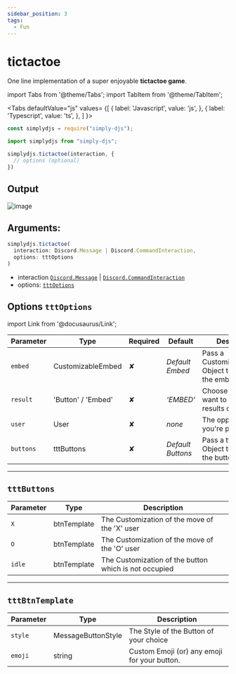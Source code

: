 ```yaml
---
sidebar_position: 3
tags:
  - Fun
---
```


# tictactoe

One line implementation of a super enjoyable **tictactoe game**.

import Tabs from '@theme/Tabs';
import TabItem from '@theme/TabItem';

<Tabs
  defaultValue="js"
  values= {[
    { label: 'Javascript', value: 'js', },
    { label: 'Typescript', value: 'ts', },
  ]
}>
<TabItem value="js">

```js
const simplydjs = require("simply-djs");
```

</TabItem>

<TabItem value="ts">

```ts
import simplydjs from "simply-djs";
```

</TabItem>

</Tabs>

```js
simplydjs.tictactoe(interaction, { 
  // options (optional)
})
```

## Output

![image](https://user-images.githubusercontent.com/71836991/137742616-05fc1330-aeef-4f40-9031-1d81e93ff705.png)

## Arguments:
```ts
simplydjs.tictactoe(
  interaction: Discord.Message | Discord.CommandInteraction,
  options: tttOptions
)
```

- interaction [`Discord.Message`](https://discord.js.org/#/docs/discord.js/stable/class/Message) | [`Discord.CommandInteraction`](https://discord.js.org/#/docs/discord.js/stable/class/CommandInteraction)
- options: [`tttOptions`](#options-tttoptions)

## Options `tttOptions`

import Link from '@docusaurus/Link';

| Parameter | Type | Required | Default    | Description |
| --------- | ----- | -------- | -------- | ---------- |
| `embed` | <Link to="/docs/types/CustomizableEmbed">CustomizableEmbed</Link> | ✘   | _Default Embed_     | Pass a CustomizableEmbed Object to customize the embed  |
| `result` | <Link to="https://developer.mozilla.org/en-US/docs/Web/JavaScript/Reference/Global_Objects/String">'Button' / 'Embed'</Link> | ✘        | _'EMBED'_  | Choose the way you want to show the results of the match |
| `user`   | <Link to="https://discord.js.org/#/docs/discord.js/stable/class/User">User</Link>     | ✘        | _none_ | The opponent you're playing with. |
| `buttons` | <Link to="#tttbuttons">tttButtons</Link> | ✘   | _Default Buttons_     | Pass a tttButtons Object to customize the buttons  |

-------------------------

## `tttButtons`

| Parameter      | Type                                                                                                                       | Description                                   |
| ------------ | -------------------------------------------------------------------------------------------------------------------------- | ---------------------------------------------------- |
| `X`        | <Link to="#tttBtnTemplate">btnTemplate</Link> | The Customization of the move of the 'X' user    |
| `O`       | <Link to="#tttBtnTemplate">btnTemplate</Link> | The Customization of the move of the 'O' user    |
| `idle`    | <Link to="#tttBtnTemplate">btnTemplate</Link> | The Customization of the button which is not occupied   |


---------------------------

## `tttBtnTemplate`

| Parameter      | Type                                                                                                                       | Description                                   |
| ------------ | -------------------------------------------------------------------------------------------------------------------------- | ---------------------------------------------------- |
| `style`       | <Link to="https://discord.js.org/#/docs/discord.js/stable/typedef/MessageButtonStyle">MessageButtonStyle</Link>       | The Style of the Button of your choice    |
| `emoji`       | <Link to="https://developer.mozilla.org/en-US/docs/Web/JavaScript/Reference/Global_Objects/String">string</Link>       | Custom Emoji (or) any emoji for your button.    |